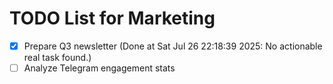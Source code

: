 # TODO List for Marketing

- [x] Prepare Q3 newsletter  (Done at Sat Jul 26 22:18:39 2025: No actionable real task found.)
- [ ] Analyze Telegram engagement stats